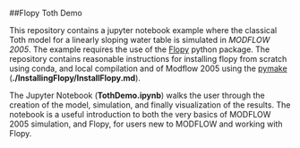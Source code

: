 ##Flopy Toth Demo

This repository contains a jupyter notebook example where the classical Toth model for a linearly sloping water table is simulated in *MODFLOW 2005*.  The example requires the use of the [Flopy](https://github.com/modflowpy/flopy) python package.  The repository contains reasonable instructions for installing flopy from scratch using conda, and local compilation and of Modflow 2005 using the [pymake](https://github.com/modflowpy/pymake)  (**./InstallingFlopy/InstallFlopy.md**).  


The Jupyter Notebook (**TothDemo.ipynb**) walks the user through the creation of the model, simulation, and finally visualization of the results.  The notebook is a useful introduction to both the very basics of MODFLOW 2005 simulation, and Flopy, for users new to MODFLOW and working with Flopy.   
